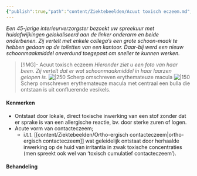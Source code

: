 ```yaml
---
{"publish":true,"path":"content/Ziektebeelden/Acuut toxisch eczeem.md","permalink":"/content/ziektebeelden/acuut-toxisch-eczeem/","title":"Acuut toxisch eczeem","draft":true,"tags":["Ziektebeeld","Dermatologie/Inflammatoire_dermatosen/Eczeem","Todo"]}
---
```





*Een 45-jarige interieurverzorgster bezoekt uw spreekuur met huidafwijkingen gelokaliseerd aan de linker onderarm en beide onderbenen. Zij vertelt met enkele collega’s een grote schoon-maak te hebben gedaan op de toiletten van een kantoor. Daar-bij werd een nieuw schoonmaakmiddel onverdund toegepast om sneller te kunnen werken.*


> [!IMG]- Acuut toxisch eczeem
> *Hieronder ziet u een foto van haar been. Zij vertelt dat er wat schoonmaakmiddel in haar laarzen gelopen is.*
> ![|250](https://i.imgur.com/fZkHMDQ.png)
> Scherp omschreven erythemateuze macula
> ![|150](https://i.imgur.com/TKbb91i.png)
> Scherp omschreven erythemateuze macula met centraal een bulla die ontstaan is uit confluerende vesikels.

#### Kenmerken
- Ontstaat door lokale, direct toxische inwerking van een stof zonder dat er sprake is van een allergische reactie, bv. door sterke zuren of logen.
- Acute vorm van contacteczeem;
	- i.t.t. [[content/Ziektebeelden/Ortho-ergisch contacteczeem\|ortho-ergisch contacteczeem]] wat geleidelijk ontstaat door herhaalde inwerking op de huid van irritantia in zwak toxische concentraties (men spreekt ook wel van ‘toxisch cumulatief contacteczeem’).

#### Behandeling